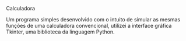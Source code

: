 Calculadora

Um programa simples desenvolvido com o intuito de simular as mesmas funções de uma calculadora convencional, utilizei a interface gráfica Tkinter, uma biblioteca da linguagem Python.
